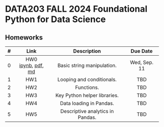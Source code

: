 # DATA203 FALL 2024 Foundational Python for Data Science


## Homeworks

| # | Link | Description | Due Date |
|:-:|:----:|:-----------:|:--------:|
| 0 | HW0 <br/> [ipynb](./hw0/hw0.ipynb), [pdf](./hw0/hw0.pdf), [md](./hw0/hw0.md)  | Basic string manipulation. | Wed, Sep. 11 |
| 1 | HW1 <br/>  | Looping and conditionals. | TBD |
| 2 | HW2 <br/>  | Functions. | TBD |
| 3 | HW3 <br/>  | Key Python helper libraries. | TBD |
| 4 | HW4 <br/>  | Data loading in Pandas. | TBD |
| 5 | HW5 <br/>  | Descriptive analytics in Pandas. | TBD |


